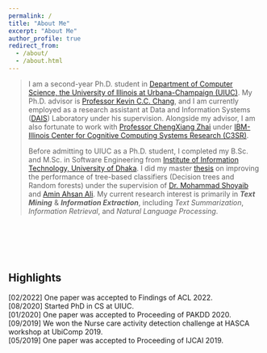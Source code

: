 ```yaml
---
permalink: /
title: "About Me"
excerpt: "About Me"
author_profile: true
redirect_from: 
  - /about/
  - /about.html
---
```


> I am a second-year Ph.D. student in [Department of Computer Science, the University of Illinois at Urbana-Champaign (UIUC)](https://cs.illinois.edu/). My Ph.D. advisor is [Professor Kevin C.C. Chang](https://ece.illinois.edu/directory/profile/kcchang), and I am currently employed as a research assistant at Data and Information Systems ([DAIS](https://cs.illinois.edu/research/areas/data-and-information-systems)) Laboratory under his supervision.  Alongside my advisor, I am also fortunate to work with [Professor ChengXiang Zhai](http://czhai.cs.illinois.edu/) under [IBM-Illinois Center for Cognitive Computing Systems Research (C3SR)](https://www.c3sr.com/). 
> 
> Before admitting to UIUC as a Ph.D. student, I completed my B.Sc. and M.Sc. in Software Engineering from [Institute of Information Technology, University of Dhaka](https://www.du.ac.bd/body/IIT). I did my master [thesis](https://www.researchgate.net/publication/357158890_An_Evidential_Inter-node_Hellinger_Distance_based_Tree_Classifier) on improving the performance of tree-based classifiers (Decision trees and Random forests) under the supervision of [Dr. Mohammad Shoyaib](http://www.iit.du.ac.bd/about_iit/individual_teacher/48) and [Amin Ahsan Ali](http://www.cse.iub.edu.bd/faculties/53). My current research interest is primarily in **_Text Mining_** & **_Information Extraction_**, including _Text Summarization_, _Information Retrieval_, and _Natural Language Processing_.


<br />
<br />
<br />
<br />
       
## Highlights
[02/2022] One paper was accepted to Findings of ACL 2022.  
[08/2020] Started PhD in CS at UIUC.  
[01/2020] One paper was accepted to Proceeding of PAKDD 2020.  
[09/2019] We won the Nurse care activity detection challenge at HASCA workshop at UbiComp 2019.  
[05/2019] One paper was accepted to Proceeding of IJCAI 2019.
